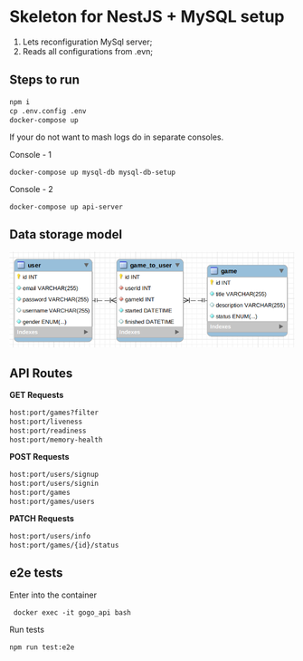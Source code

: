 # Skeleton for NestJS + MySQL setup

1. Lets reconfiguration MySql server;
2. Reads all configurations from .evn;

## Steps to run
```
npm i 
cp .env.config .env
docker-compose up
```

If your do not want to mash logs do in separate consoles.

Console - 1
```
docker-compose up mysql-db mysql-db-setup
```

Console - 2
```
docker-compose up api-server
```

## Data storage model
![ER-diagram](/docs/pic/gogo-core-ER.png)

## API Routes
__GET Requests__
```
host:port/games?filter
host:port/liveness
host:port/readiness
host:port/memory-health
```

__POST Requests__
```
host:port/users/signup
host:port/users/signin
host:port/games
host:port/games/users
```

__PATCH Requests__
```
host:port/users/info
host:port/games/{id}/status
```

## e2e tests
Enter into the container
```
 docker exec -it gogo_api bash
 ```

 Run tests 
 ```
 npm run test:e2e
 ```